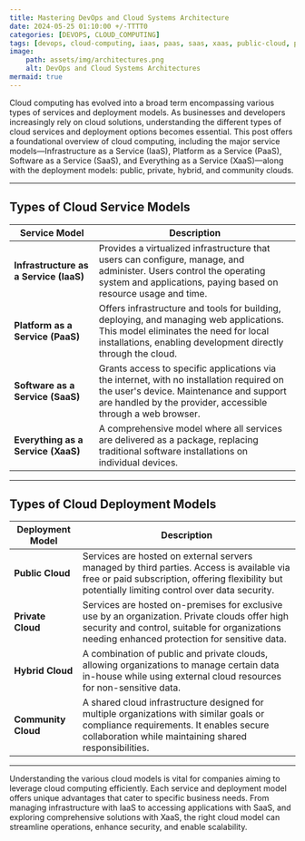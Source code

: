 ```yaml
--- 
title: Mastering DevOps and Cloud Systems Architecture 
date: 2024-05-25 01:10:00 +/-TTTT0
categories: [DEVOPS, CLOUD_COMPUTING]
tags: [devops, cloud-computing, iaas, paas, saas, xaas, public-cloud, private-cloud, hybrid-cloud, community-cloud, cloud-services, cloud-deployment-models, IT-infrastructure, data-security, cloud-architecture, scalable-solutions, business-technology]
image:
    path: assets/img/architectures.png
    alt: DevOps and Cloud Systems Architectures 
mermaid: true
---
```


Cloud computing has evolved into a broad term encompassing various types of services and deployment models. As businesses and developers increasingly rely on cloud solutions, understanding the different types of cloud services and deployment options becomes essential. This post offers a foundational overview of cloud computing, including the major service models—Infrastructure as a Service (IaaS), Platform as a Service (PaaS), Software as a Service (SaaS), and Everything as a Service (XaaS)—along with the deployment models: public, private, hybrid, and community clouds.

---

## Types of Cloud Service Models

| Service Model           | Description                                                                                                                                                                                  |
|-------------------------|----------------------------------------------------------------------------------------------------------------------------------------------------------------------------------------------|
| **Infrastructure as a Service (IaaS)** | Provides a virtualized infrastructure that users can configure, manage, and administer. Users control the operating system and applications, paying based on resource usage and time.               |
| **Platform as a Service (PaaS)**       | Offers infrastructure and tools for building, deploying, and managing web applications. This model eliminates the need for local installations, enabling development directly through the cloud. |
| **Software as a Service (SaaS)**       | Grants access to specific applications via the internet, with no installation required on the user's device. Maintenance and support are handled by the provider, accessible through a web browser. |
| **Everything as a Service (XaaS)**     | A comprehensive model where all services are delivered as a package, replacing traditional software installations on individual devices.                                        |

---

## Types of Cloud Deployment Models

| Deployment Model        | Description                                                                                                                                                                                             |
|-------------------------|---------------------------------------------------------------------------------------------------------------------------------------------------------------------------------------------------------|
| **Public Cloud**        | Services are hosted on external servers managed by third parties. Access is available via free or paid subscription, offering flexibility but potentially limiting control over data security.             |
| **Private Cloud**       | Services are hosted on-premises for exclusive use by an organization. Private clouds offer high security and control, suitable for organizations needing enhanced protection for sensitive data.          |
| **Hybrid Cloud**        | A combination of public and private clouds, allowing organizations to manage certain data in-house while using external cloud resources for non-sensitive data.                                         |
| **Community Cloud**     | A shared cloud infrastructure designed for multiple organizations with similar goals or compliance requirements. It enables secure collaboration while maintaining shared responsibilities.               |

---
Understanding the various cloud models is vital for companies aiming to leverage cloud computing efficiently. Each service and deployment model offers unique advantages that cater to specific business needs. From managing infrastructure with IaaS to accessing applications with SaaS, and exploring comprehensive solutions with XaaS, the right cloud model can streamline operations, enhance security, and enable scalability.